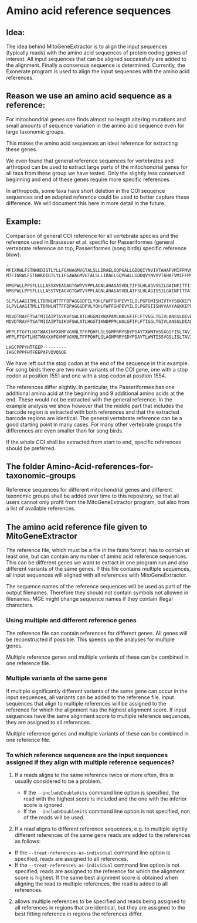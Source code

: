 # Amino acid reference sequences

## Idea: 
The idea behind MitoGeneExtractor is to align the input sequences (typically reads) with the amino acid sequences of protein coding genes of interest. All input sequences that can be aligned successfully are added to the alignment. Finally a consensus sequence is determined. Currently, the Exonerate program is used to align the input sequences with the amino acid references.

## Reason we use an amino acid sequence as a reference:

For mitochondrial genes one finds almost no length altering mutations and small amounts of sequence variation in the amino acid sequence even for large taxonomic groups. 

This makes the amino acid sequences an ideal reference for extracting these genes. 

We even found that general reference sequences for vertebrates and arthropod can be used to extract large parts of the mitochondrial genes for all taxa from these group we have tested. Only the slightly less conserved beginning and end of these genes require more specific references.

In arthropods, some taxa have short deletion in the COI sequence sequences and an adapted reference could be used to better capture these difference. We will document this here in more detail in the future.


## Example:

Comparison of general COI reference for all vertebrate species and the reference used in Brasseuer et al. specific for Passeriformes (general vertebrate reference on top, Passeriformes (song birds) specific reference blow):

```{r, eval=TRUE}
-MFIXRWLFSTNHKDIGTLYLLFGAWAGMVGTALSLLIRAELGQPGALLGDDQIYNVIVTAHAFVMIFFMVMPIMIGGFGNWLVPLMIGAPDMAFPRMN
MTFINRWLFSTNHKDIGTLYLIFGAWAGMVGTALSLLIRAELGQPGALLGDDQVYNVVVTAHAFVMIFFMVMPIMIGGFGNWLVPLMIGAPDMAFPRMN

NMSFWLLPPSFLLLLASSXVEAGAGTGWTVYPPLAGNLAHAGASVDLTIFSLHLAGVSSILGAINFITTIINMKPPAXSQYQTPLFVWSVLITAVLLLL
NMSFWLLPPSFLLLLASSTVEAGVGTGWTVYPPLAGNLAHAGASVDLAIFSLHLAGISSILGAINFITTAINMKPPALSQYQTPLFVWSVLITAVLLLL

SLPVLAAGITMLLTDRNLNTTFFDPAGGGDPILYQHLFWFFGHPEVYILILPGFGMISHIVTYYSGKKEPFGYMGMVWAMMSIGFLGFIVWAHHMFTVG
SLPVLAAGITMLLTDRNLNTTFFDPAGGGDPVLYQHLFWFFGHPEVYILILPGFGIISHVVAYYAGKKEPFGYMGMVWAMLSIGFLGFIVWAHHMFTVG

MDVDTRAYFTSATMIIAIPTGVKVFSWLATLHGGNIKWXPAMLWALGFIFLFTVGGLTGIVLANSSLDIVLHDTYYVVAHFHYVLSMGAVFAIMGGFVH
MDVDTRAYFTSATMIIAIPTGIKVFSWLATLHGGTIKWDPPMLWALGFIFLFTIGGLTGIVLANSSLDIALHDTYYVVAHFHYVLSMGAVFAILAGFTH

WFPLFTGYTLHXTWAKIHFXXMFVGVNLTFFPQHFLGLSGMPRRYSDYPDAYTXWNTVSSXGSFISLTAVILMXFIIWEAFAAKREVLXVELTXTNXEW
WFPLFTGYTLHSTWAKXHFGVMFVGVNLTFFPQHFLGLAGMPRRYSDYPDAYTLWNTISSVGSLISLTAVIMLVFIIWEAFASKRKALQPELTSTNVEW

LHGCPPPYHTFEEP---------
IHGCPPPFHTFEEPAFVQVQSQE
```

We have left out the stop codon at the end of the sequence in this example. For song birds there are two main variants of the COI gene, one with a stop codon at position 1551 and one with a stop codon at position 1554.

The references differ slightly. In particular, the Passeriformes has one additional amino acid at the beginning and 9 additional amino acids at the end.
These would not be extracted with the general reference. In the example analysis we show however that the middle part that includes the barcode region is extracted with both references and that the extracted barcode regions are identical. The general vertebrate reference can be a good starting point in many cases. For many other vertebrate groups the differences are even smaller than for song birds.

If the whole COI shall be extracted from start to end, specific references should be preferred.


## The folder Amino-Acid-references-for-taxonomic-groups

Reference sequences for different mitochondrial genes and different taxonomic groups shall be added over time to this repository, so that all users cannot only profit from the MitoGeneExtractor program, but also from a list of available references.


## The amino acid reference file given to MitoGeneExtractor

The reference file, which must be a file in the fasta format, has to contain at least one, but can contain any number of amino acid reference sequences. This can be different genes we want to extract in one program run and also different variants of the same genes. If this file contains multiple sequences, all input sequences will aligned with all references with MitoGeneExtractor.

The sequence names of the reference sequences will be used as part of the output filenames. Therefore they should not contain symbols not allowed in filenames. MGE might change sequence names if they contain illegal characters.

### Using multiple and different reference genes

The reference file can contain references for different genes. All genes will be reconstructed if possible. This speeds up the analyses for multiple genes.

Multiple reference genes and multiple variants of these can be combined in one reference file.

### Multiple variants of the same gene

If multiple significantly different variants of the same gene can occur in the input sequences, all variants can be added to the reference file. Input sequences that align to multiple references will be assigned to the reference for which the alignment has the highest alignment score. If input sequences have the same alignment score to multiple reference sequences, they are assigned to all references.

Multiple reference genes and multiple variants of these can be combined in one reference file.

### To which reference sequences are the input sequences assigned if they align with multiple reference sequences?

1) If a reads aligns to the same reference twice or more often, this is usually considered to be a problem. 
   - If the ```--includeDoubleHits``` command line option is specified, the read with the highest score is included and the one with the inferior score is ignored.
   - If the ```--includeDoubleHits``` command line option is not specified, non of the reads will be used.

2) If a read aligns to different reference sequences, e.g. to multiple sightly different references of the same gene reads are added to the references as follows:
  - If the ```--treat-references-as-individual``` command line option is specified, reads are assigned to all references.
  - If the ```--treat-references-as-individual``` command line option is not specified, reads are assigned to the reference for which the alignment score is highest. If the same best alignment score is obtained when aligning the read to multiple references, the read is added to all references.

2) allows multiple references to be specified and reads being assigned to all references in regions that are identical, but they are assigned to the best fitting reference in regions the references differ.


